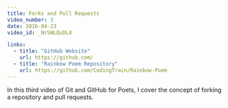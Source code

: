 ```yaml
---
title: Forks and Pull Requests
video_number: 3
date: 2016-04-23
video_id: _NrSWLQsDL4

links:
  - title: "GitHub Website"
    url: https://github.com/
  - title: "Rainbow Poem Repository"
    url: https://github.com/CodingTrain/Rainbow-Poem
---
```


In this third video of Git and GitHub for Poets, I cover the concept of forking a repository and pull requests.
